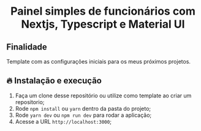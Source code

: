 <h1 align="center">
  <center>Painel simples de funcionários com Nextjs, Typescript e Material UI


</center>
</h1>



## Finalidade



Template com as configurações iniciais para os meus próximos projetos.




## 🔥 Instalação e execução



1. Faça um clone desse repositório ou utilize como template ao criar um repositorio;
2. Rode `npm install` ou `yarn` dentro da pasta do projeto;
3. Rode `yarn dev` ou `npm run dev` para rodar a aplicação;
4. Acesse a URL `http://localhost:3000`;



